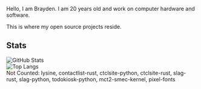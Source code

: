 Hello, I am Brayden. I am 20 years old and work on computer hardware and software.  

This is where my open source projects reside.

## Stats
![GitHub Stats](https://github-readme-stats.vercel.app/api?username=ctcl-bregis&count_private=true&show_icons=true&theme=transparent&custom_title=CTCL)<br>
![Top Langs](https://github-readme-stats.vercel.app/api/top-langs/?username=ctcl-bregis&size_weight=1&count_weight=0&theme=transparent&langs_count=8&exclude_repo=lysine,contactlist-rustctclsite-python,ctclsite-rust,slag-rust,slag-python,todokiosk-python,mct2-smec-kernel,pixel-fonts)<br>
Not Counted: lysine, contactlist-rust, ctclsite-python, ctclsite-rust, slag-rust, slag-python, todokiosk-python, mct2-smec-kernel, pixel-fonts
<br>

